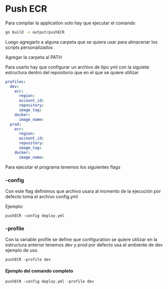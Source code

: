 # Push ECR

Para compilar la application solo hay que ejecutar el comando

```bash
go build -o output/pushECR
```

Luego agregarlo a alguna carpeta que se quiera usar para almacenar los scripts personalizados

Agregar la carpeta al PATH

Para usarlo hay que configurar un archivo de tipo yml con la siguiete estructura dentro del repositorio que en el que se quiere utilizar

```yaml
profiles:
  dev:
    ecr:
      region:
      account_id:
      repository:
      image_tag:
    docker:
      image_name:
  prod:
    ecr:
      region:
      account_id:
      repository:
      image_tag:
    docker:
      image_name:
```

Para ejecutar el programa tenemos los siguientes flags

### -config
Con este flag definimos que archivo usara al momento de la ejecución por defecto toma el archivo config.yml

Ejemplo:
```shell
pushECR -config deploy.yml
```

### -profile

Con la variable profile se define que configuration se quiere utilizar en la estructura anterior tenemos dev y prod
por defecto usa el ambiente de dev ejemplo de uso

```shell
pushECR -profile dev
```

#### Ejemplo del comando completo

```shell
pushECR -config deploy.yml -profile dev
```